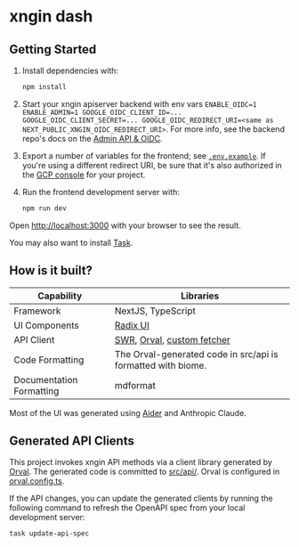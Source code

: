 # xngin dash

## Getting Started

1. Install dependencies with:

   ```bash
   npm install
   ```

1. Start your xngin apiserver backend with env vars
   `ENABLE_OIDC=1 ENABLE_ADMIN=1 GOOGLE_OIDC_CLIENT_ID=... GOOGLE_OIDC_CLIENT_SECRET=... GOOGLE_OIDC_REDIRECT_URI=<same as NEXT_PUBLIC_XNGIN_OIDC_REDIRECT_URI>`.
   For more info, see the backend repo's docs on the
   [Admin API & OIDC](https://github.com/agency-fund/xngin?tab=readme-ov-file#admin-api).

1. Export a number of variables for the frontend; see [`.env.example`](.env.example). If you're using a different
   redirect URI, be sure that it's also authorized in the [GCP console](https://console.cloud.google.com/auth/clients/)
   for your project.

1. Run the frontend development server with:

   ```bash
   npm run dev
   ```

Open [http://localhost:3000](http://localhost:3000) with your browser to see the result.

You may also want to install [Task](https://taskfile.dev/).

## How is it built?

| Capability               | Libraries                                                                                                                     |
| ------------------------ | ----------------------------------------------------------------------------------------------------------------------------- |
| Framework                | NextJS, TypeScript                                                                                                            |
| UI Components            | [Radix UI](https://www.radix-ui.com/)                                                                                         |
| API Client               | [SWR](https://swr.vercel.app/), [Orval](https://github.com/orval-labs/orval), [custom fetcher](./src/services/orval-fetch.ts) |
| Code Formatting          | The Orval-generated code in src/api is formatted with biome.                                                                  |
| Documentation Formatting | mdformat                                                                                                                      |

Most of the UI was generated using [Aider](https://aider.chat/) and Anthropic Claude.

## Generated API Clients

This project invokes xngin API methods via a client library generated by [Orval](https://github.com/orval-labs/orval).
The generated code is committed to [src/api/](src/api/). Orval is configured in [orval.config.ts](./orval.config.ts).

If the API changes, you can update the generated clients by running the following command to refresh the OpenAPI spec
from your local development server:

```bash
task update-api-spec
```
